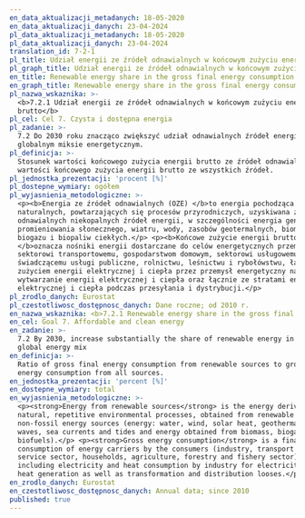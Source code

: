 ```yaml
---
en_data_aktualizacji_metadanych: 18-05-2020
en_data_aktualizacji_danych: 23-04-2024
pl_data_aktualizacji_metadanych: 18-05-2020
pl_data_aktualizacji_danych: 23-04-2024
translation_id: 7-2-1
pl_title: Udział energii ze źródeł odnawialnych w końcowym zużyciu energii brutto
pl_graph_title: Udział energii ze źródeł odnawialnych w końcowym zużyciu energii brutto
en_title: Renewable energy share in the gross final energy consumption
en_graph_title: Renewable energy share in the gross final energy consumption
pl_nazwa_wskaznika: >-
  <b>7.2.1 Udział energii ze źródeł odnawialnych w końcowym zużyciu energii
  brutto</b>
pl_cel: Cel 7. Czysta i dostępna energia
pl_zadanie: >-
  7.2 Do 2030 roku znacząco zwiększyć udział odnawialnych źródeł energii w
  globalnym miksie energetycznym.
pl_definicja: >-
  Stosunek wartości końcowego zużycia energii brutto ze źródeł odnawialnych do
  wartości końcowego zużycia energii brutto ze wszystkich źródeł.
pl_jednostka_prezentacji: 'procent [%]'
pl_dostepne_wymiary: ogółem
pl_wyjasnienia_metodologiczne: >-
  <p><b>Energia ze źródeł odnawialnych (OZE) </b>to energia pochodząca z
  naturalnych, powtarzających się procesów przyrodniczych, uzyskiwana z
  odnawialnych niekopalnych źródeł energii, w szczególności energia generowana z
  promieniowania słonecznego, wiatru, wody, zasobów geotermalnych, biomasy,
  biogazu i biopaliw ciekłych.</p> <p><b>Końcowe zużycie energii brutto
  </b>oznacza nośniki energii dostarczane do celów energetycznych przemysłowi,
  sektorowi transportowemu, gospodarstwom domowym, sektorowi usługowemu, w tym
  świadczącemu usługi publiczne, rolnictwu, leśnictwu i rybołówstwu, łącznie ze
  zużyciem energii elektrycznej i ciepła przez przemysł energetyczny na
  wytwarzanie energii elektrycznej i ciepła oraz łącznie ze stratami energii
  elektrycznej i ciepła podczas przesyłania i dystrybucji.</p>
pl_zrodlo_danych: Eurostat
pl_czestotliwosc_dostępnosc_danych: Dane roczne; od 2010 r.
en_nazwa_wskaznika: <b>7.2.1 Renewable energy share in the gross final energy consumption</b>
en_cel: Goal 7. Affordable and clean energy
en_zadanie: >-
  7.2 By 2030, increase substantially the share of renewable energy in the
  global energy mix
en_definicja: >-
  Ratio of gross final energy consumption from renewable sources to gross final
  energy consumption from all sources.
en_jednostka_prezentacji: 'percent [%]'
en_dostepne_wymiary: total
en_wyjasnienia_metodologiczne: >-
  <p><strong>Energy from renewable sources</strong> is the energy derived from
  natural, repetitive environmental processes, obtained from renewable
  non-fossil energy sources (energy: water, wind, solar heat, geothermal heat,
  waves, sea currents and tides and energy obtained from biomass, biogas,
  biofuels).</p> <p><strong>Gross energy consumption</strong> is a final
  consumption of energy carriers by the consumers (industry, transport sector,
  service sector, households, agriculture, forestry and fishery sector)
  including electricity and heat consumption by industry for electricity and
  heat generation as well as transformation and distribution looses.</p>
en_zrodlo_danych: Eurostat
en_czestotliwosc_dostępnosc_danych: Annual data; since 2010
published: true
---
```

